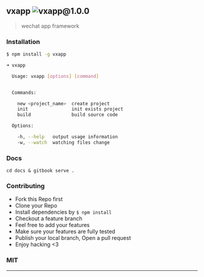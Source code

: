 ## vxapp ![vxapp@1.0.0](https://img.shields.io/npm/v/vxapp.svg)

> wechat app framework

### Installation

```bash
$ npm install -g vxapp
```

```bash
➜ vxapp

  Usage: vxapp [options] [command]


  Commands:

    new <project_name>  create project
    init                init exists project
    build               build source code

  Options:

    -h, --help   output usage information
    -w, --watch  watching files change
```

### Docs

`cd docs & gitbook serve .`

### Contributing
- Fork this Repo first
- Clone your Repo
- Install dependencies by `$ npm install`
- Checkout a feature branch
- Feel free to add your features
- Make sure your features are fully tested
- Publish your local branch, Open a pull request
- Enjoy hacking <3

### MIT

---